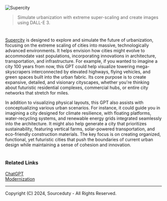 ![Supercity](https://github.com/user-attachments/assets/3200722c-be7d-41a1-93b2-4903ada64b51)

> Simulate urbanization with extreme super-scaling and create images using DALL-E 3.
#

[Supercity](https://chatgpt.com/g/g-GnvVAV5Ac-supercity) is designed to explore and simulate the future of urbanization, focusing on the extreme scaling of cities into massive, technologically advanced environments. It helps envision how cities might evolve to accommodate vast populations, incorporating innovations in architecture, transportation, and infrastructure. For example, if you wanted to imagine a city 100 years from now, this GPT could help visualize towering mega-skyscrapers interconnected by elevated highways, flying vehicles, and green spaces built into the urban fabric. Its core purpose is to create expansive, detailed, and visionary cityscapes, whether you're thinking about futuristic residential complexes, commercial hubs, or entire city networks that stretch for miles.

In addition to visualizing physical layouts, this GPT also assists with conceptualizing various urban scenarios. For instance, it could guide you in imagining a city designed for climate resilience, with floating platforms, water-recycling systems, and renewable energy grids integrated seamlessly into the architecture. It might also help generate a city that prioritizes sustainability, featuring vertical farms, solar-powered transportation, and eco-friendly construction materials. The key focus is on creating organized, functional, yet futuristic cities that push the boundaries of current urban design while maintaining a sense of cohesion and innovation.

#
### Related Links

[ChatGPT](https://github.com/sourceduty/ChatGPT)
<br>
[Modernization](https://github.com/sourceduty/Modernization)

***
Copyright (C) 2024, Sourceduty - All Rights Reserved.
